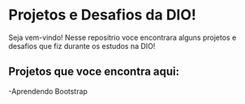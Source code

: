 # Projetos e Desafios da DIO!

Seja vem-vindo! Nesse  repositrio voce encontrara alguns projetos e desafios que fiz durante os estudos na DIO!

## Projetos que voce encontra aqui:

 -Aprendendo Bootstrap    
